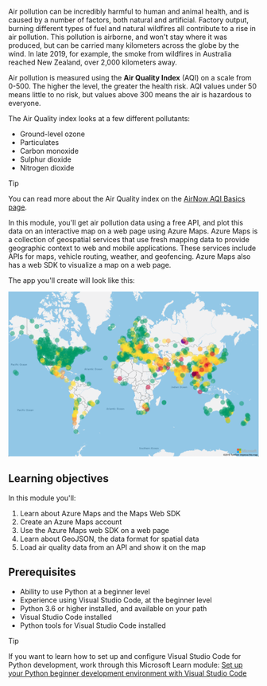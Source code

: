 Air pollution can be incredibly harmful to human and animal health, and is caused by a number of factors, both natural and artificial. Factory output, burning different types of fuel and natural wildfires all contribute to a rise in air pollution. This pollution is airborne, and won't stay where it was produced, but can be carried many kilometers across the globe by the wind. In late 2019, for example, the smoke from wildfires in Australia reached New Zealand, over 2,000 kilometers away.

Air pollution is measured using the **Air Quality Index** (AQI) on a scale from 0-500. The higher the level, the greater the health risk. AQI values under 50 means little to no risk, but values above 300 means the air is hazardous to everyone. 

The Air Quality index looks at a few different pollutants:

- Ground-level ozone
- Particulates
- Carbon monoxide
- Sulphur dioxide
- Nitrogen dioxide

> [!TIP]
> You can read more about the Air Quality index on the [AirNow AQI Basics page](https://www.airnow.gov/aqi/aqi-basics/).

In this module, you'll get air pollution data using a free API, and plot this data on an interactive map on a web page using Azure Maps. Azure Maps is a collection of geospatial services that use fresh mapping data to provide geographic context to web and mobile applications. These services include APIs for maps, vehicle routing, weather, and geofencing. Azure Maps also has a web SDK to visualize a map on a web page.

The app you'll create will look like this:

[![A map of the world showing pollution data as colored circles](../media/final-output.png)](../media/final-output.png#lightbox)

## Learning objectives

In this module you'll:

1. Learn about Azure Maps and the Maps Web SDK
1. Create an Azure Maps account
1. Use the Azure Maps web SDK on a web page
1. Learn about GeoJSON, the data format for spatial data
1. Load air quality data from an API and show it on the map

## Prerequisites

- Ability to use Python at a beginner level
- Experience using Visual Studio Code, at the beginner level
- Python 3.6 or higher installed, and available on your path
- Visual Studio Code installed
- Python tools for Visual Studio Code installed

> [!TIP]
> If you want to learn how to set up and configure Visual Studio Code for Python development, work through this Microsoft Learn module: [Set up your Python beginner development environment with Visual Studio Code](https://docs.microsoft.com/learn/languages/python-install-vscode/)